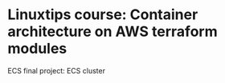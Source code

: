 # Linuxtips course: Container architecture on AWS terraform modules

ECS final project: ECS cluster
